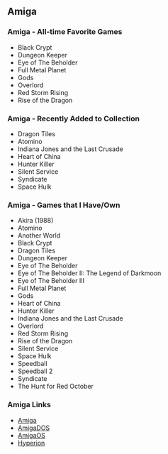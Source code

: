 ## Amiga

### Amiga - All-time Favorite Games

- Black Crypt
- Dungeon Keeper
- Eye of The Beholder
- Full Metal Planet
- Gods
- Overlord
- Red Storm Rising
- Rise of the Dragon

### Amiga - Recently Added to Collection

- Dragon Tiles
- Atomino
- Indiana Jones and the Last Crusade
- Heart of China
- Hunter Killer
- Silent Service
- Syndicate
- Space Hulk

### Amiga - Games that I Have/Own

- Akira (1988)
- Atomino
- Another World
- Black Crypt
- Dragon Tiles
- Dungeon Keeper
- Eye of The Beholder
- Eye of The Beholder II: The Legend of Darkmoon
- Eye of The Beholder III
- Full Metal Planet
- Gods
- Heart of China
- Hunter Killer
- Indiana Jones and the Last Crusade
- Overlord
- Red Storm Rising
- Rise of the Dragon
- Silent Service
- Space Hulk
- Speedball
- Speedball 2
- Syndicate
- The Hunt for Red October

### Amiga Links

- [Amiga](https://en.wikipedia.org/wiki/Amiga)
- [AmigaDOS](https://en.wikipedia.org/wiki/AmigaDOS)
- [AmigaOS](https://en.wikipedia.org/wiki/AmigaOS)
- [Hyperion](https://en.wikipedia.org/wiki/Hyperion_Entertainment)

